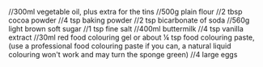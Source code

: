 //300ml vegetable oil, plus extra for the tins
//500g plain flour
//2 tbsp cocoa powder
//4 tsp baking powder
//2 tsp bicarbonate of soda
//560g light brown soft sugar
//1 tsp fine salt
//400ml buttermilk
//4 tsp vanilla extract
//30ml red food colouring gel or about ¼ tsp food colouring paste, (use a professional food colouring paste if you can, a natural liquid colouring won't work and may turn the sponge green)
//4 large eggs